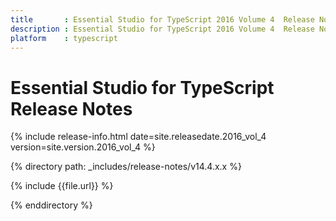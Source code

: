 ```yaml
---
title 		: Essential Studio for TypeScript 2016 Volume 4  Release Notes
description : Essential Studio for TypeScript 2016 Volume 4  Release Notes
platform 	: typescript
---
```


# Essential Studio for TypeScript Release Notes

{% include release-info.html date=site.releasedate.2016_vol_4 version=site.version.2016_vol_4 %} 

{% directory path: _includes/release-notes/v14.4.x.x  %}

{% include {{file.url}} %}

{% enddirectory %}